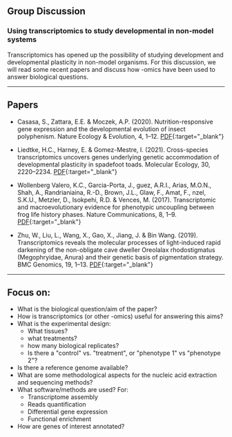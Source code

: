## Group Discussion
### Using transcriptomics to study developmental in non-model systems

Transcriptomics has opened up the possibility of studying development and developmental plasticity in non-model organisms. For this discussion, we will read some recent papers and discuss how -omics have been used to answer biological questions.

---
## Papers

* Casasa, S., Zattara, E.E. & Moczek, A.P. (2020). Nutrition-responsive gene expression and the developmental evolution of insect polyphenism. Nature Ecology & Evolution, 4, 1–12. [PDF](./Casasa.pdf){:target="_blank"}

* Liedtke, H.C., Harney, E. & Gomez-Mestre, I. (2021). Cross-species transcriptomics uncovers genes underlying genetic accommodation of developmental plasticity in spadefoot toads. Molecular Ecology, 30, 2220–2234. [PDF](./Liedtke.pdf){:target="_blank"}

* Wollenberg Valero, K.C., Garcia-Porta, J., guez, A.R.I., Arias, M.O.N., Shah, A., Randrianiaina, R.-D., Brown, J.L., Glaw, F., Amat, F., nzel, S.K.U., Metzler, D., Isokpehi, R.D. & Vences, M. (2017). Transcriptomic and macroevolutionary evidence for phenotypic uncoupling between frog life history phases. Nature Communications, 8, 1–9. [PDF](./Wollenberg.pdf){:target="_blank"}

* Zhu, W., Liu, L., Wang, X., Gao, X., Jiang, J. & Bin Wang. (2019). Transcriptomics reveals the molecular processes of light-induced rapid darkening of the non-obligate cave dweller Oreolalax rhodostigmatus (Megophryidae, Anura) and their genetic basis of pigmentation strategy. BMC Genomics, 19, 1–13. [PDF](./Zhu.pdf){:target="_blank"}

---

## Focus on:

*	What is the biological question/aim of the paper?
* How is transcriptomics (or other -omics) useful for answering this aims?
* What is the experimental design:
  * What tissues?
  * what treatments?
  * how many biological replicates?
  * Is there a "control" vs. "treatment", or "phenotype 1" vs "phenotype 2"?
* Is there a reference genome available?
* What are some methodological aspects for the nucleic acid extraction and sequencing methods?
* What software/methods are used? For:
  * Transcriptome assembly
  * Reads quantification
  * Differential gene expression
  * Functional enrichment
* How are genes of interest annotated?
